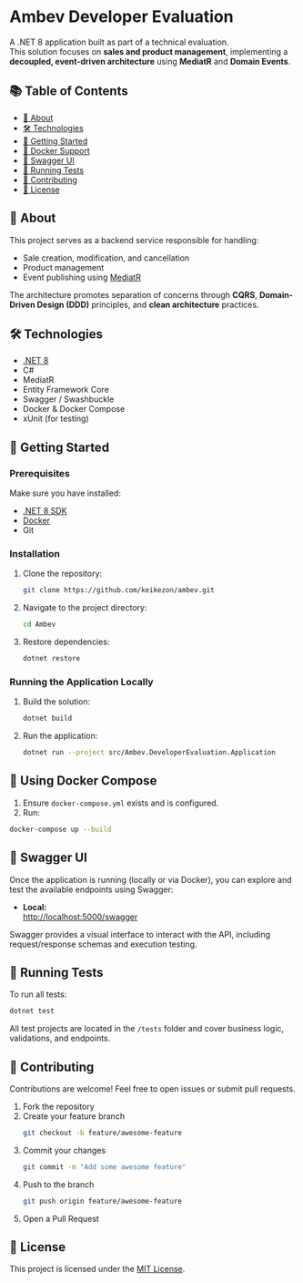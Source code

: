 ﻿# Ambev Developer Evaluation

A .NET 8 application built as part of a technical evaluation.  
This solution focuses on **sales and product management**, implementing a **decoupled, event-driven architecture** using **MediatR** and **Domain Events**.

## 📚 Table of Contents

- [🧾 About](#about)
- [🛠️ Technologies](#technologies)
- [🚀 Getting Started](#getting-started)
- [🐳 Docker Support](#docker-support)
- [📘 Swagger UI](#swagger-ui)
- [🧪 Running Tests](#running-tests)
- [🤝 Contributing](#contributing)
- [📄 License](#license)

## 🧾 About

This project serves as a backend service responsible for handling:
- Sale creation, modification, and cancellation
- Product management
- Event publishing using [MediatR](https://github.com/jbogard/MediatR)

The architecture promotes separation of concerns through **CQRS**, **Domain-Driven Design (DDD)** principles, and **clean architecture** practices.

## 🛠️ Technologies

- [.NET 8](https://dotnet.microsoft.com/en-us/download/dotnet/8.0)
- C#
- MediatR
- Entity Framework Core
- Swagger / Swashbuckle
- Docker & Docker Compose
- xUnit (for testing)

## 🚀 Getting Started

### Prerequisites

Make sure you have installed:

- [.NET 8 SDK](https://dotnet.microsoft.com/en-us/download/dotnet/8.0)
- [Docker](https://www.docker.com/products/docker-desktop)
- Git

### Installation

1. Clone the repository:
   ```bash
   git clone https://github.com/keikezon/ambev.git
   ```

2. Navigate to the project directory:
   ```bash
   cd Ambev
   ```

3. Restore dependencies:
   ```bash
   dotnet restore
   ```

### Running the Application Locally

1. Build the solution:
   ```bash
   dotnet build
   ```

2. Run the application:
   ```bash
   dotnet run --project src/Ambev.DeveloperEvaluation.Application
   ```

## 🐳 Using Docker Compose

1. Ensure `docker-compose.yml` exists and is configured.
2. Run:

```bash
docker-compose up --build
```

## 📘 Swagger UI

Once the application is running (locally or via Docker), you can explore and test the available endpoints using Swagger:

- **Local:**  
  [http://localhost:5000/swagger](http://localhost:5000/swagger)

Swagger provides a visual interface to interact with the API, including request/response schemas and execution testing.

## 🧪 Running Tests

To run all tests:

```bash
dotnet test
```

All test projects are located in the `/tests` folder and cover business logic, validations, and endpoints.

## 🤝 Contributing

Contributions are welcome! Feel free to open issues or submit pull requests.

1. Fork the repository  
2. Create your feature branch  
   ```bash
   git checkout -b feature/awesome-feature
   ```
3. Commit your changes  
   ```bash
   git commit -m "Add some awesome feature"
   ```
4. Push to the branch  
   ```bash
   git push origin feature/awesome-feature
   ```
5. Open a Pull Request

## 📄 License

This project is licensed under the [MIT License](LICENSE).
